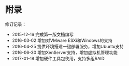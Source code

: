 # 附录

修订记录：

* 2015-12-16 完成第一版文档编写
* 2016-03-02 增加对VMware ESXi和Windows的支持
* 2016-04-25 提供环境搭建一键部署服务，增加Ubuntu支持
* 2016-06-30 增加XenServer支持，增加虚拟机管理功能
* 2017-01-18 增加硬件工具包使用，支持多组RAID
